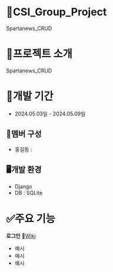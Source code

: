 # 🔡CSI_Group_Project
Spartanews_CRUD
# 📝프로젝트 소개
Spartanews_CRUD
# 📅개발 기간
* 2024.05.03일 - 2024.05.09일
## 👥멤버 구성
* 홍길동 : 
## 🖥️개발 환경
* Django
* DB : SQLite

# ✅주요 기능
**로그인**  📎[Wiki](https://github.com/luna-negra/csi_group_project/wiki/%EC%A3%BC%EC%9A%94-%EA%B8%B0%EB%8A%A5-%EC%86%8C%EA%B0%9C(Login))
  * 예시
  * 예시
  * 예시

